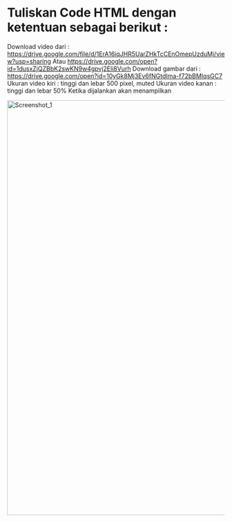 # Tuliskan Code HTML dengan ketentuan sebagai berikut :

Download video dari : https://drive.google.com/file/d/1ErA16iqJHR5UarZHkTcCEnOmepUzduMj/view?usp=sharing Atau https://drive.google.com/open?id=1dusxZjQZBbK2swKN9w4gpvj2Eli8Vurh
Download gambar dari : https://drive.google.com/open?id=10yGk8Mj3Ev6fNGtdIma-f72bBMIqsGC7
Ukuran video kiri : tinggi dan lebar 500 pixel, muted
Ukuran video kanan : tinggi dan lebar 50%
Ketika dijalankan akan menampilkan

<img width="960" alt="Screenshot_1" src="https://lh5.googleusercontent.com/estCcQ5xYw5XMWoHY5gTSa2m4X7qbwBmlG_Fa_a1mCvqQk_QVYWT76Jk7EGntWRFEZAjQtSQoOUy7oLIKc9BFEZLdiOGQ4qgzGwTcGlsNJrE3OMoKjlAsxDp6Y9FAJReQnrZEaSA0D_FulJcN7CS8JXp3dyPnK-lEzub7zrEQy0pK2QjO8McEw"></img>
